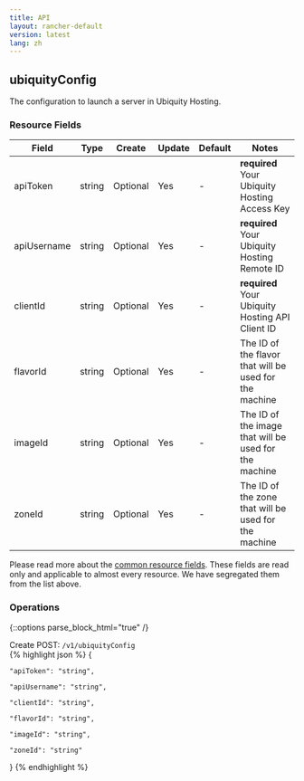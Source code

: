 ```yaml
---
title: API
layout: rancher-default
version: latest
lang: zh
---
```


## ubiquityConfig

The configuration to launch a server in Ubiquity Hosting.

### Resource Fields

Field | Type | Create | Update | Default | Notes
---|---|---|---|---|---
apiToken | string | Optional | Yes | - | <strong>required</strong> Your Ubiquity Hosting Access Key
apiUsername | string | Optional | Yes | - | <strong>required</strong> Your Ubiquity Hosting Remote ID
clientId | string | Optional | Yes | - | <strong>required</strong> Your Ubiquity Hosting API Client ID
flavorId | string | Optional | Yes | - | The ID of the flavor that will be used for the machine
imageId | string | Optional | Yes | - | The ID of the image that will be used for the machine
zoneId | string | Optional | Yes | - | The ID of the zone that will be used for the machine


Please read more about the [common resource fields]({{site.baseurl}}/rancher/{{page.version}}/{{page.lang}}/api/common/). 
These fields are read only and applicable to almost every resource. We have segregated them from the list above.


### Operations
{::options parse_block_html="true" /}



<div class="action">
<span class="header">
Create
<span class="headerright">POST:  <code>/v1/ubiquityConfig</code></span></span>
<div class="action-contents">
{% highlight json %} 
{

	"apiToken": "string",

	"apiUsername": "string",

	"clientId": "string",

	"flavorId": "string",

	"imageId": "string",

	"zoneId": "string"

} 
{% endhighlight %}
</div>
</div>










